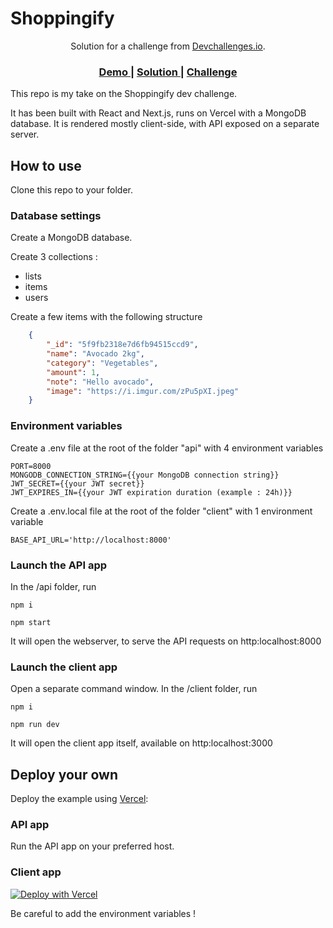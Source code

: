 # Shoppingify

<div align="center">
   Solution for a challenge from  <a href="http://devchallenges.io" target="_blank">Devchallenges.io</a>.
</div>

<div align="center">
  <h3>
    <a href="https://shoppingify-dev-challenge.vercel.app/">
      Demo
    </a>
    <span> | </span>
    <a href="https://github.com/Benjamin-Roger/shoppingifyDevChallenge">
      Solution
    </a>
    <span> | </span>
    <a href="https://devchallenges.io/challenges/mGd5VpbO4JnzU6I9l96x">
      Challenge
    </a>
  </h3>
</div>


This repo is my take on the Shoppingify dev challenge.

It has been built with React and Next.js, runs on Vercel with a MongoDB database. It is rendered mostly client-side, with API exposed on a separate server.


## How to use

Clone this repo to your folder.

### Database settings

Create a MongoDB database.

Create 3 collections :
- lists
- items
- users

Create a few items with the following structure
```json
    {
        "_id": "5f9fb2318e7d6fb94515ccd9",
        "name": "Avocado 2kg",
        "category": "Vegetables",
        "amount": 1,
        "note": "Hello avocado",
        "image": "https://i.imgur.com/zPu5pXI.jpeg"
    }
```

### Environment variables

Create a .env file at the root of the folder "api" with 4 environment variables
```
PORT=8000
MONGODB_CONNECTION_STRING={{your MongoDB connection string}}
JWT_SECRET={{your JWT secret}}
JWT_EXPIRES_IN={{your JWT expiration duration (example : 24h)}}
```


Create a .env.local file at the root of the folder "client" with 1 environment variable
```
BASE_API_URL='http://localhost:8000'
```

### Launch the API app

In the /api folder, run

```shell
npm i

npm start
```
It will open the webserver, to serve the API requests on http:localhost:8000

### Launch the client app

Open a separate command window. In the /client folder, run

```shell
npm i

npm run dev
```
It will open the client app itself, available on http:localhost:3000


## Deploy your own

Deploy the example using [Vercel](https://vercel.com):

### API app

Run the API app on your preferred host.

### Client app

[![Deploy with Vercel](https://vercel.com/button)](https://vercel.com/import/project?template=https://github.com/Benjamin-Roger/shoppingifyDevChallenge/client)

Be careful to add the environment variables !